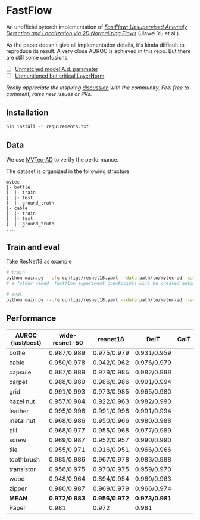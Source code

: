 # FastFlow

An unofficial pytorch implementation of [_FastFlow: Unsupervised Anomaly Detection and Localization via 2D Normalizing Flows_](https://arxiv.org/abs/2111.07677) (Jiawei Yu et al.).

As the paper doesn't give all implementation details, it's kinda difficult to reproduce its result. A very close AUROC is achieved in this repo. But there are still some confusions:
- [ ] [Unmatched model A.d. parameter](https://github.com/gathierry/FastFlow/issues/2)
- [ ] [Unmentioned but critical LayerNorm](https://github.com/gathierry/FastFlow/issues/3)

_Really appreciate the inspiring [discussion](https://github.com/AlessioGalluccio/FastFlow/issues/14) with the community. Feel free to comment, raise new issues or PRs._

## Installation

```bash
pip install -r requirements.txt
```

## Data
We use [MVTec-AD](https://www.mvtec.com/company/research/datasets/mvtec-ad) to verify the performance.

The dataset is organized in the following structure:
```
mvtec
|- bottle
|  |- train
|  |- test
|  |- ground_truth
|- cable
|  |- train
|  |- test
|  |- ground_truth
...
```
## Train and eval
Take ResNet18 as example
```bash
# train
python main.py --cfg configs/resnet18.yaml --data path/to/mvtec-ad -cat [category]
# a folder named _fastflow_experiment_checkpoints will be created automatically to save checkpoints

# eval
python main.py --cfg configs/resnet18.yaml --data path/to/mvtec-ad -cat [category] --eval -ckpt _fastflow_experiment_checkpoints/exp[index]/[epoch#].pt
```

## Performance
| AUROC (last/best) | wide-resnet-50 | resnet18        | DeiT            | CaiT |
| ----------------- | -------------- | --------------- | --------------- | ---- |
| bottle            | 0.987/0.989    | 0.975/0.979     | 0.931/0.959     |      |
| cable             | 0.950/0.978    | 0.942/0.962     | 0.976/0.979     |      |
| capsule           | 0.987/0.989    | 0.979/0.985     | 0.982/0.988     |      |
| carpet            | 0.988/0.989    | 0.986/0.986     | 0.991/0.994     |      |
| grid              | 0.991/0.993    | 0.973/0.985     | 0.965/0.980     |      |
| hazel nut         | 0.957/0.984    | 0.922/0.963     | 0.982/0.990     |      |
| leather           | 0.995/0.996    | 0.991/0.996     | 0.991/0.994     |      |
| metal nut         | 0.968/0.986    | 0.950/0.966     | 0.980/0.988     |      |
| pill              | 0.968/0.977    | 0.955/0.968     | 0.977/0.989     |      |
| screw             | 0.969/0.987    | 0.952/0.957     | 0.990/0.990     |      |
| tile              | 0.955/0.971    | 0.916/0.951     | 0.966/0.966     |      |
| toothbrush        | 0.985/0.986    | 0.967/0.978     | 0.983/0.988     |      |
| transistor        | 0.956/0.975    | 0.970/0.975     | 0.959/0.970     |      |
| wood              | 0.948/0.964    | 0.894/0.954     | 0.960/0.963     |      |
| zipper            | 0.980/0.987    | 0.969/0.979     | 0.966/0.974     |      |
| __MEAN__          | __0.972/0.983__ | __0.956/0.972__ | __0.973/0.981__ |      |
| Paper             | 0.981          | 0.972           | 0.981           |      |


